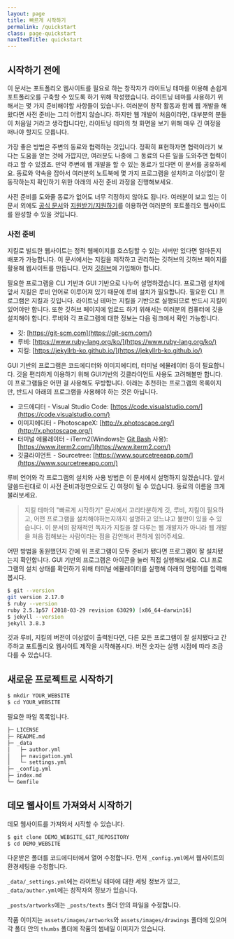 ```yaml
---
layout: page
title: 빠르게 시작하기
permalink: /quickstart
class: page-quickstart
navItemTitle: quickstart
---
```


## 시작하기 전에

이 문서는 포트폴리오 웹사이트를 필요로 하는 창작자가 라이트닝 테마를 이용해 손쉽게 포트폴리오를 구축할 수 있도록 하기 위해 작성했습니다. 라이트닝 테마를 사용하기 위해서는 몇 가지 준비해야할 사항들이 있습니다. 여러분이 창작 활동과 함께 웹 개발을 해왔다면 사전 준비는 그리 어렵지 않습니다. 하지만 웹 개발이 처음이라면, 대부분의 분들이 처음일 거라고 생각합니다만, 라이트닝 테마의 첫 화면을 보기 위해 매우 긴 여정을 떠나야 할지도 모릅니다.

가장 좋은 방법은 주변의 동료와 협력하는 것입니다. 정확히 표현하자면 협력이라기 보다는 도움을 얻는 것에 가깝지만, 여러분도 나중에 그 동료의 다른 일을 도와주면 협력이라고 할 수 있겠죠. 만약 주변에 웹 개발을 할 수 있는 동료가 있다면 이 문서를 공유하세요. 동료와 약속을 잡아서 여러분의 노트북에 몇 가지 프로그램을 설치하고 이상없이 잘 동작하는지 확인하기 위한 아래의 사전 준비 과정을 진행해보세요.

사전 준비를 도와줄 동료가 없어도 너무 걱정하지 않아도 됩니다. 여러분이 보고 있는 이 문서 외에도 [공식 문서](/docs)와 [지원받기/지원하기](/support)를 이용하면 여러분의 포트폴리오 웹사이트를 완성할 수 있을 것입니다.

### 사전 준비

지킬로 빌드한 웹사이트는 정적 웹페이지를 호스팅할 수 있는 서버만 있다면 얼마든지 배포가 가능합니다. 이 문서에서는 지킬을 제작하고 관리하는 깃허브의 깃허브 페이지를 활용해 웹사이트를 만듭니다. 먼저 [깃허브](https://github.com)에 가입해야 합니다.

필요한 프로그램을 CLI 기반과 GUI 기반으로 나누어 설명하겠습니다. 프로그램 설치에 앞서 지킬은 루비 언어로 이루어져 있기 때문에 루비 설치가 필요합니다. 필요한 CLI 프로그램은 지킬과 깃입니다. 라이트닝 테마는 지킬을 기반으로 실행되므로 반드시 지킬이 있어야만 합니다. 또한 깃허브 페이지에 업로드 하기 위해서는 여러분의 컴퓨터에 깃을 설치해야 합니다. 루비와 각 프로그램에 대한 정보는 다음 링크에서 확인 가능합니다.

- 깃: [https://git-scm.com](https://git-scm.com/)
- 루비: [https://www.ruby-lang.org/ko/](https://www.ruby-lang.org/ko/)
- 지킬: [https://jekyllrb-ko.github.io/](https://jekyllrb-ko.github.io/)

GUI 기반의 프로그램은 코드에디터와 이미지에디터, 터미널 에뮬레이터 등이 필요합니다. 깃을 편리하게 이용하기 위해 GUI기반의 깃클라이언트 사용도 고려해볼만 합니다. 이 프로그램들은 어떤 걸 사용해도 무방합니다. 아래는 추천하는 프로그램의 목록이지만, 반드시 아래의 프로그램을 사용해야 하는 것은 아닙니다.

- 코드에디터 - Visual Studio Code: [https://code.visualstudio.com/](https://code.visualstudio.com/)
- 이미지에디터 - PhotoscapeX: [http://x.photoscape.org/](http://x.photoscape.org/)
- 터미널 에뮬레이터 - iTerm2(Windows는 [Git Bash](https://gitforwindows.org/) 사용): [https://www.iterm2.com/](https://www.iterm2.com/)
- 깃클라이언트 - Sourcetree: [https://www.sourcetreeapp.com/](https://www.sourcetreeapp.com/)

루비 언어와 각 프로그램의 설치와 사용 방법은 이 문서에서 설명하지 않겠습니다. 앞서 말씀드린대로 이 사전 준비과정만으로도 긴 여정이 될 수 있습니다. 동료의 이름을 크게 불러보세요.

> 지킬 테마의 "빠르게 시작하기" 문서에서 고리타분하게 깃, 루비, 지킬이 필요하고, 어떤 프로그램을 설치해야하는지까지 설명하고 있느냐고 불만이 있을 수 있습니다. 이 문서의 잠재적인 독자가 지킬을 잘 다루는 웹 개발자가 아니라 웹 개발을 처음 접해보는 사람이라는 점을 감안해서 편하게 읽어주세요.

어떤 방법을 동원했던지 간에 위 프로그램이 모두 준비가 됐다면 프로그램이 잘 설치됐는지 확인합니다. GUI 기반의 프로그램은 아이콘을 눌러 직접 실행해보세요. CLI 프로그램의 설치 상태를 확인하기 위해 터미널 에뮬레이터를 실행해 아래의 명령어를 입력해봅시다.

````sh
$ git --version
git version 2.17.0
$ ruby --version
ruby 2.5.1p57 (2018-03-29 revision 63029) [x86_64-darwin16]
$ jekyll --version
jekyll 3.8.3
````

깃과 루비, 지킬의 버전이 이상없이 출력된다면, 다른 모든 프로그램이 잘 설치됐다고 간주하고 포트폴리오 웹사이트 제작을 시작해봅시다. 버전 숫자는 실행 시점에 따라 조금 다를 수 있습니다.

## 새로운 프로젝트로 시작하기

````sh
$ mkdir YOUR_WEBSITE
$ cd YOUR_WEBSITE
````

필요한 파일 목록입니다.

````sh
├─ LICENSE
├─ README.md
├─ _data
│   ├─ author.yml
│   ├─ navigation.yml
│   └─ settings.yml
├─ _config.yml
├─ index.md
└─ Gemfile
````

## 데모 웹사이트 가져와서 시작하기

데모 웹사이트를 가져와서 시작할 수 있습니다.

```sh
$ git clone DEMO_WEBSITE_GIT_REPOSITORY
$ cd DEMO_WEBSITE
````

다운받은 폴더를 코드에디터에서 열어 수정합니다. 먼저 `_config.yml`에서 웹사이트의 환경세팅을 수정합니다.

 `_data/_settings.yml`에는 라이트닝 테마에 대한 세팅 정보가 있고, `_data/author.yml`에는 창작자의 정보가 있습니다.

`_posts/artworks`에는  `_posts/texts` 폴더 안의 파일을 수정합니다.

작품 이미지는 `assets/images/artworks`와 `assets/images/drawings` 폴더에 있으며 각 폴더 안의 `thumbs` 폴더에 작품의 썸네일 이미지가 있습니다.
